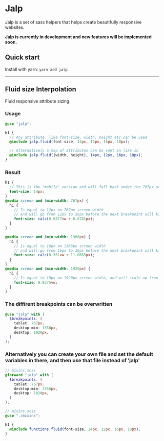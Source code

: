 # Jalp

Jalp is a set of sass helpers that helps create beautifully responsive websites.

**Jalp is currently in development and new features will be implemented soon.**

## Quick start

Install with yarn: `yarn add jalp`

---

## Fluid size Interpolation

Fluid responsive attribute sizing

### Usage

```scss
@use "jalp";

h1 {
  // Any attribute, like font-size, width, height etc can be used
  @include jalp.fluid(font-size, 14px, 12px, 16px, 18px);

  // Alternatively a map of attributes can be sent in like so
  @include jalp.fluid((width, height), 14px, 12px, 16px, 18px);
}
```

### Result

```scss
h1 {
  // This is the "mobile" version and will fall back under the 767px screen size
  font-size: 14px;
}
@media screen and (min-width: 767px) {
  h1 {
    // Is equal to 12px on 767px screen width
    // and will go from 12px to 16px before the next breakpoint will kick in
    font-size: calc(0.6677vw + 6.8781px);
  }
}

@media screen and (min-width: 1366px) {
  h1 {
    // Is equal to 16px on 1366px screen width
    // and will go from 16px to 18px before the next breakpoint will kick in
    font-size: calc(0.361vw + 11.0685px);
  }
}
@media screen and (min-width: 1920px) {
  h1 {
    // Is equal to 18px on 1920px screen width, and will scale up from there
    font-size: 0.9375vw;
  }
}
```

### The diffirent breakpoints can be overwritten

```scss
@use "jalp" with (
  $breakpoints: (
    tablet: 767px,
    desktop-min: 1366px,
    desktop: 1920px,
  )
);
```

### Alternatively you can create your own file and set the default variables in there, and then use that file instead of 'jalp'

```scss
// mixins.scss
@forward "jalp" with (
  $breakpoints: (
    tablet: 767px,
    desktop-min: 1366px,
    desktop: 1920px,
  )
);

// mixins.scss
@use "./mixins";

h1 {
  @include functions.fluid(font-size, 14px, 12px, 16px, 18px);
}
```
